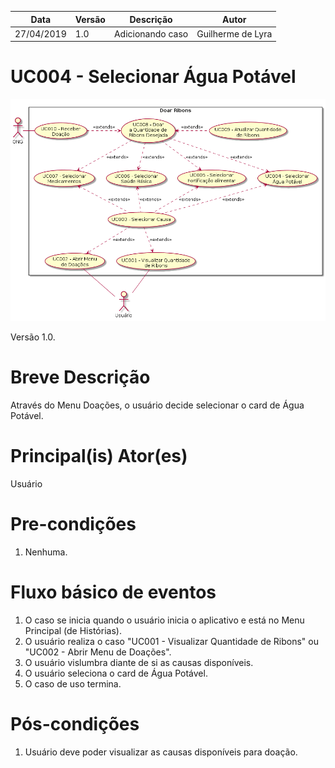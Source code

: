 | Data       | Versão  | Descrição       | Autor            |
| ---------- | ------- | --------------- | ---------------- |
| 27/04/2019 | 1.0 | Adicionando caso  | Guilherme de Lyra |

# UC004 - Selecionar Água Potável

![diagrama](Doar_Ribons.png)

Versão 1.0.

# Breve Descrição
Através do Menu Doações, o usuário decide selecionar o card de Água Potável.

# Principal(is) Ator(es)
Usuário

# Pre-condições
1. Nenhuma.

# Fluxo básico de eventos
1. O caso se inicia quando o usuário inicia o aplicativo e está no Menu Principal (de Histórias).
1. O usuário realiza o caso "UC001 - Visualizar Quantidade de Ribons" ou "UC002 - Abrir Menu de Doações".
1. O usuário vislumbra diante de si as causas disponíveis.
1. O usuário seleciona o card de Água Potável.
1. O caso de uso termina.

# Pós-condições
1. Usuário deve poder visualizar as causas disponíveis para doação.

